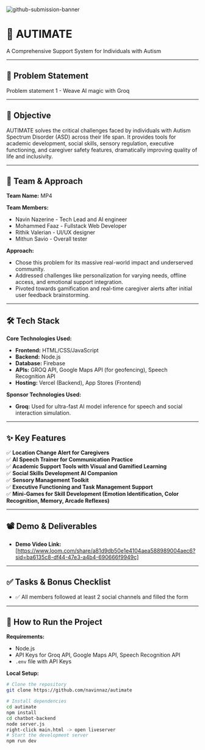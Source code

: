 ![github-submission-banner](https://github.com/user-attachments/assets/a1493b84-e4e2-456e-a791-ce35ee2bcf2f)
# 🚀 AUTIMATE
A Comprehensive Support System for Individuals with Autism

---

## 📌 Problem Statement
Problem statement 1 - Weave AI magic with Groq

---

## 🎯 Objective
AUTIMATE solves the critical challenges faced by individuals with Autism Spectrum Disorder (ASD) across their life span. It provides tools for academic development, social skills, sensory regulation, executive functioning, and caregiver safety features, dramatically improving quality of life and inclusivity.

---

## 🧠 Team & Approach

**Team Name:** MP4

**Team Members:**
- Navin Nazerine - Tech Lead and AI engineer 
- Mohammed Faaz - Fullstack Web Developer
- Rithik Valerian - UI/UX designer
- Mithun Savio - Overall tester

**Approach:**
- Chose this problem for its massive real-world impact and underserved community.
- Addressed challenges like personalization for varying needs, offline access, and emotional support integration.
- Pivoted towards gamification and real-time caregiver alerts after initial user feedback brainstorming.

---

## 🛠️ Tech Stack

**Core Technologies Used:**

- **Frontend:** HTML/CSS/JavaScript
- **Backend:** Node.js
- **Database:** Firebase
- **APIs:** GROQ API, Google Maps API (for geofencing), Speech Recognition API
- **Hosting:** Vercel (Backend), App Stores (Frontend)

**Sponsor Technologies Used:**
- **Groq:** Used for ultra-fast AI model inference for speech and social interaction simulation.
---

## ✨ Key Features

✅ **Location Change Alert for Caregivers**  
✅ **AI Speech Trainer for Communication Practice**  
✅ **Academic Support Tools with Visual and Gamified Learning**  
✅ **Social Skills Development AI Companion**  
✅ **Sensory Management Toolkit**  
✅ **Executive Functioning and Task Management Support**  
✅ **Mini-Games for Skill Development (Emotion Identification, Color Recognition, Memory, Arcade Reflexes)**

---

## 📽️ Demo & Deliverables

- **Demo Video Link:** [https://www.loom.com/share/a81d9db50e1e4104aea588989004aec6?sid=ba6135c8-df44-47e3-a4b4-690666f9949c]

---

## ✅ Tasks & Bonus Checklist

- ✅ All members followed at least 2 social channels and filled the form

---

## 🧪 How to Run the Project

**Requirements:**
- Node.js
- API Keys for Groq API, Google Maps API, Speech Recognition API
- `.env` file with API Keys

**Local Setup:**

```bash
# Clone the repository
git clone https://github.com/navinnaz/autimate

# Install dependencies
cd autimate
npm install
cd chatbot-backend 
node server.js
right-click main.html -> open liveserver
# Start the development server
npm run dev
